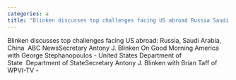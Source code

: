 ```yaml
---
categories: a
title: "Blinken discusses top challenges facing US abroad Russia Saudi Arabia China  ABC News"
---
```

Blinken discusses top challenges facing US abroad: Russia, Saudi Arabia, China&nbsp;&nbsp;ABC NewsSecretary Antony J. Blinken On Good Morning America with George Stephanopoulos - United States Department of State&nbsp;&nbsp;Department of StateSecretary Antony J. Blinken with Brian Taff of WPVI-TV - 